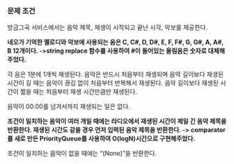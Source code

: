 ### 문제 조건

방금그곡 서비스에서는 음악 제목, 재생이 시작되고 끝난 시각, 악보를 제공한다.  

**네오가 기억한 멜로디와 악보에 사용되는 음은 C, C#, D, D#, E, F, F#, G, G#, A, A#, B 12개이다. ->string replace 함수를 사용하여 #이 들어있는 올림음은 숫자로 대체해주었다.**
 
각 음은 1분에 1개씩 재생된다. 음악은 반드시 처음부터 재생되며 음악 길이보다 재생된 시간이 길 때는 음악이 끊김 없이 처음부터 반복해서 재생된다. 음악 길이보다 재생된 시간이 짧을 때는 처음부터 재생 시간만큼만 재생된다.  

음악이 00:00를 넘겨서까지 재생되는 일은 없다.  
 
**조건이 일치하는 음악이 여러 개일 때에는 라디오에서 재생된 시간이 제일 긴 음악 제목을 반환한다. 재생된 시간도 같을 경우 먼저 입력된 음악 제목을 반환한다. -> comparator를 새로 만든 PriorityQueue를 사용하여 O(logN)시간으로 구현해주었다.**

조건이 일치하는 음악이 없을 때에는 “(None)”을 반환한다.  


